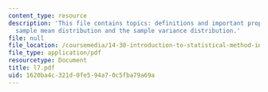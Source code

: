```yaml
---
content_type: resource
description: 'This file contains topics: definitions and important properties of the
  sample mean distribution and the sample variance distribution.'
file: null
file_location: /coursemedia/14-30-introduction-to-statistical-method-in-economics-spring-2006/1620ba4c321d0fe594a70c5fba79a69a_l7.pdf
file_type: application/pdf
resourcetype: Document
title: l7.pdf
uid: 1620ba4c-321d-0fe5-94a7-0c5fba79a69a
---
```

